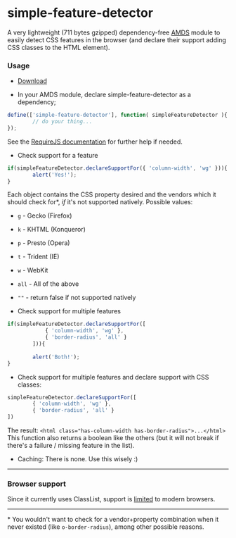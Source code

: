 # simple-feature-detector

A very lightweight (711 bytes gzipped) dependency-free [AMDS](http://wiki.commonjs.org/wiki/Modules/AsynchronousDefinition) module to easily detect CSS features in the browser (and declare their support adding CSS classes to the HTML element).

### Usage
* [Download](https://github.com/adam-lynch/simple-feature-detector/raw/master/simple-feature-detector.min.js)

* In your AMDS module, declare simple-feature-detector as a dependency;
```js
define(['simple-feature-detector'], function( simpleFeatureDetector ){
        // do your thing...
});
```
See the [RequireJS documentation](http://requirejs.org/docs/start.html) for further help if needed.

* Check support for a feature
```js
if(simpleFeatureDetector.declareSupportFor({ 'column-width', 'wg' })){
        alert('Yes!');
}
```
Each object contains the CSS property desired and the vendors which it should check for*, _if_ it's not supported natively. 
Possible values:
 * `g` - Gecko (Firefox)
 * `k` - KHTML (Konqueror)
 * `p` - Presto (Opera)
 * `t` - Trident (IE)
 * `w` - WebKit
 * `all` - All of the above
 * `""` - return false if not supported natively

* Check support for multiple features
```js
if(simpleFeatureDetector.declareSupportFor([
            { 'column-width', 'wg' },
            { 'border-radius', 'all' }
        ])){
   
        alert('Both!');
}
```
* Check support for multiple features and declare support with CSS classes:
```js
simpleFeatureDetector.declareSupportFor([
        { 'column-width', 'wg' },
        { 'border-radius', 'all' }
])
```
The result: `<html class="has-column-width has-border-radius">...</html>`
This function also returns a boolean like the others (but it will not break if there's a failure / missing feature in the list).

* Caching: There is none. Use this wisely :)

-----------

### Browser support
Since it currently uses ClassList, support is [limited](http://caniuse.com/#search=classlist) to modern browsers.

-----------
\* You wouldn't want to check for a vendor+property combination when it never existed (like `o-border-radius`), among other possible reasons. 
